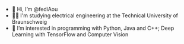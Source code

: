 - 👋 Hi, I’m @fediAou
- 🧑‍🎓 I'm studying electrical engineering at the Technical University of Braunschweig
- 👀 I’m interested in programming with Python, Java and C++; Deep Learning with TensorFlow and Computer Vision 


<!---
fediAou/fediAou is a ✨ special ✨ repository because its `README.md` (this file) appears on your GitHub profile.
You can click the Preview link to take a look at your changes.
--->
